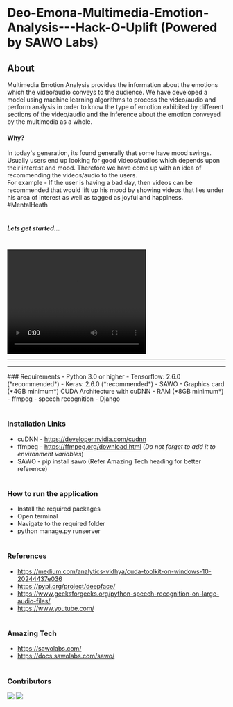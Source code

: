 # Deo-Emona-Multimedia-Emotion-Analysis---Hack-O-Uplift (Powered by SAWO Labs)

## About
Multimedia Emotion Analysis provides the information about the emotions which the video/audio conveys to the audience. We have developed a model using machine learning algorithms to process the video/audio and perform analysis in order to know the type of emotion exhibited by different sections of the video/audio and the inference about the emotion conveyed by the multimedia as a whole.

#### Why?
In today's generation, its found generally that some have mood swings. Usually users end up looking for good videos/audios which depends upon their interest and mood. Therefore we have come up with an idea of recommending the videos/audio to the users. <br> For example - If the user is having a bad day, then videos can be recommended that would lift up his mood by showing videos that lies under his area of interest as well as tagged as joyful and happiness.<br>
#MentalHeath
<br>
<br>
##### Lets get started...
<br>
<video width="320" height="240" controls>
  <source src="https://www.youtube.com/watch?v=SHFBAVUefwM" type="video/mp4">
</video>
<br>
<hr>
<hr>
### Requirements
- Python 3.0 or higher
- Tensorflow: 2.6.0 (*recommended*)
- Keras: 2.6.0 (*recommended*)
- SAWO
- Graphics card (*4GB minimum*) CUDA Architecture with cuDNN
- RAM (*8GB minimum*)
- ffmpeg
- speech recognition
- Django

#
### Installation Links
- cuDNN - https://developer.nvidia.com/cudnn
- ffmpeg - https://ffmpeg.org/download.html (*Do not forget to add it to environment variables*)
- SAWO - pip install sawo (Refer Amazing Tech heading for better reference)

#
### How to run the application
- Install the required packages
- Open terminal
- Navigate to the required folder
- python manage.py runserver

#
### References
+ https://medium.com/analytics-vidhya/cuda-toolkit-on-windows-10-20244437e036
+ https://pypi.org/project/deepface/
+ https://www.geeksforgeeks.org/python-speech-recognition-on-large-audio-files/
+ https://www.youtube.com/


#
### Amazing Tech
- https://sawolabs.com/
- https://docs.sawolabs.com/sawo/


#
### Contributors
[![](https://github.com/anushka-srivastava22.png?size=50)](https://github.com/anushka-srivastava22)
[![](https://github.com/SarthakKeshari.png?size=50)](https://github.com/SarthakKeshari)
